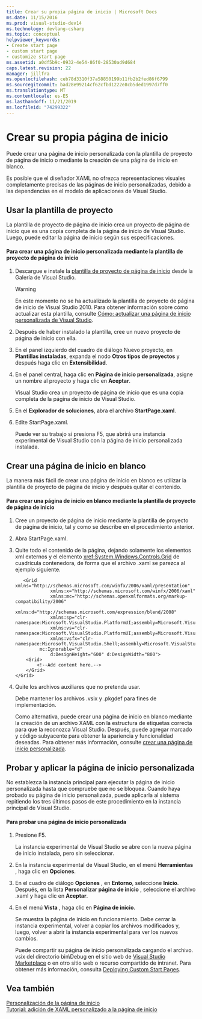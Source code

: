 ```yaml
---
title: Crear su propia página de inicio | Microsoft Docs
ms.date: 11/15/2016
ms.prod: visual-studio-dev14
ms.technology: devlang-csharp
ms.topic: conceptual
helpviewer_keywords:
- Create start page
- custom start page
- customize start page
ms.assetid: a0df5b9c-0932-4e54-86f0-28530ad9d684
caps.latest.revision: 22
manager: jillfra
ms.openlocfilehash: ceb78d3310f37a58850199b11fb2b2fed86f6799
ms.sourcegitcommit: bad28e99214cf62cfbd1222e8cb5ded1997d7ff0
ms.translationtype: MT
ms.contentlocale: es-ES
ms.lasthandoff: 11/21/2019
ms.locfileid: "74299322"
---
```

# <a name="creating-your-own-start-page"></a>Crear su propia página de inicio
Puede crear una página de inicio personalizada con la plantilla de proyecto de página de inicio o mediante la creación de una página de inicio en blanco.  
  
 Es posible que el diseñador XAML no ofrezca representaciones visuales completamente precisas de las páginas de inicio personalizadas, debido a las dependencias en el modelo de aplicaciones de Visual Studio.  
  
## <a name="using-the-project-template"></a>Usar la plantilla de proyecto  
 La plantilla de proyecto de página de inicio crea un proyecto de página de inicio que es una copia completa de la página de inicio de Visual Studio. Luego, puede editar la página de inicio según sus especificaciones.  
  
#### <a name="to-create-a-custom-start-page-by-using-the-start-page-project-template"></a>Para crear una página de inicio personalizada mediante la plantilla de proyecto de página de inicio  
  
1. Descargue e instale la [plantilla de proyecto de página de inicio](https://go.microsoft.com/fwlink/?LinkId=186204) desde la Galería de Visual Studio.  
  
    > [!WARNING]
    > En este momento no se ha actualizado la plantilla de proyecto de página de inicio de Visual Studio 2010. Para obtener información sobre cómo actualizar esta plantilla, consulte [Cómo: actualizar una página de inicio personalizada de Visual Studio](../misc/how-to-upgrade-a-visual-studio-custom-start-page.md).  
  
2. Después de haber instalado la plantilla, cree un nuevo proyecto de página de inicio con ella.  
  
3. En el panel izquierdo del cuadro de diálogo Nuevo proyecto, en **Plantillas instaladas**, expanda el nodo **Otros tipos de proyectos** y después haga clic en **Extensibilidad**.  
  
4. En el panel central, haga clic en **Página de inicio personalizada**, asigne un nombre al proyecto y haga clic en **Aceptar**.  
  
     Visual Studio crea un proyecto de página de inicio que es una copia completa de la página de inicio de Visual Studio.  
  
5. En el **Explorador de soluciones**, abra el archivo **StartPage.xaml**.  
  
6. Edite StartPage.xaml.  
  
     Puede ver su trabajo si presiona F5, que abrirá una instancia experimental de Visual Studio con la página de inicio personalizada instalada.  
  
## <a name="creating-a-blank-start-page"></a>Crear una página de inicio en blanco  
 La manera más fácil de crear una página de inicio en blanco es utilizar la plantilla de proyecto de página de inicio y después quitar el contenido.  
  
#### <a name="to-create-a-blank-start-page-by-using-the-start-page-project-template"></a>Para crear una página de inicio en blanco mediante la plantilla de proyecto de página de inicio  
  
1. Cree un proyecto de página de inicio mediante la plantilla de proyecto de página de inicio, tal y como se describe en el procedimiento anterior.  
  
2. Abra StartPage.xaml.  
  
3. Quite todo el contenido de la página, dejando solamente los elementos xml externos y el elemento <xref:System.Windows.Controls.Grid> de cuadrícula contenedora, de forma que el archivo .xaml se parezca al ejemplo siguiente.  
  
   ```xaml
      <Grid xmlns="http://schemas.microsoft.com/winfx/2006/xaml/presentation"
                xmlns:x="http://schemas.microsoft.com/winfx/2006/xaml"
                xmlns:mc="http://schemas.openxmlformats.org/markup-compatibility/2006" 
                xmlns:d="http://schemas.microsoft.com/expression/blend/2008" 
                xmlns:sp="clr-namespace:Microsoft.VisualStudio.PlatformUI;assembly=Microsoft.VisualStudio.Shell.StartPage"
                xmlns:vs="clr-namespace:Microsoft.VisualStudio.PlatformUI;assembly=Microsoft.VisualStudio.Shell.10.0"
                xmlns:vsfx="clr-namespace:Microsoft.VisualStudio.Shell;assembly=Microsoft.VisualStudio.Shell.10.0"
            mc:Ignorable="d" 
                d:DesignHeight="600" d:DesignWidth="800">
       <Grid>
           <!--Add content here.-->
       </Grid>
   </Grid>
   ```
      
4. Quite los archivos auxiliares que no pretenda usar.  
  
    Debe mantener los archivos .vsix y .pkgdef para fines de implementación.  
  
   Como alternativa, puede crear una página de inicio en blanco mediante la creación de un archivo XAML con la estructura de etiquetas correcta para que la reconozca Visual Studio. Después, puede agregar marcado y código subyacente para obtener la apariencia y funcionalidad deseadas. Para obtener más información, consulte [crear una página de inicio personalizada](../extensibility/creating-a-custom-start-page.md).  
  
## <a name="testing-and-applying-the-custom-start-page"></a>Probar y aplicar la página de inicio personalizada  
 No establezca la instancia principal para ejecutar la página de inicio personalizada hasta que compruebe que no se bloquea. Cuando haya probado su página de inicio personalizada, puede aplicarla al sistema repitiendo los tres últimos pasos de este procedimiento en la instancia principal de Visual Studio.  
  
#### <a name="to-test-a-custom-start-page"></a>Para probar una página de inicio personalizada  
  
1. Presione F5.  
  
    La instancia experimental de Visual Studio se abre con la nueva página de inicio instalada, pero sin seleccionar.  
  
2. En la instancia experimental de Visual Studio, en el menú **Herramientas** , haga clic en **Opciones**.  
  
3. En el cuadro de diálogo **Opciones** , en **Entorno**, seleccione **Inicio**. Después, en la lista **Personalizar página de inicio** , seleccione el archivo .xaml y haga clic en **Aceptar**.  
  
4. En el menú **Vista** , haga clic en **Página de inicio**.  
  
    Se muestra la página de inicio en funcionamiento. Debe cerrar la instancia experimental, volver a copiar los archivos modificados y, luego, volver a abrir la instancia experimental para ver los nuevos cambios.  
  
   Puede compartir su página de inicio personalizada cargando el archivo. vsix del directorio bin\Debug en el sitio web de [Visual Studio Marketplace](https://marketplace.visualstudio.com/) o en otro sitio web o recurso compartido de intranet. Para obtener más información, consulta [Deploying Custom Start Pages](../extensibility/deploying-custom-start-pages.md).  
  
## <a name="see-also"></a>Vea también  
 [Personalización de la página de inicio](../ide/customizing-the-start-page-for-visual-studio.md)   
 [Tutorial: adición de XAML personalizado a la página de inicio](../extensibility/walkthrough-adding-custom-xaml-to-the-start-page.md)